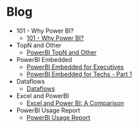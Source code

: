 # Blog

* 101 - Why Power BI?
    * [101 - Why Power BI?](101/WhyPBI.md)
* TopN and Other
    * [PowerBI TopN and Other](TopNAndOther/TopNAndOther.md)
* PowerBI Embedded
    * [PowerBI Embedded for Executives](Embedded/Embedded-exec.md)
    * [PowerBI Embedded for Techs - Part 1](Embedded/Embedded-tech-part1.md)
* Dataflows
    * [Dataflows](Dataflows/Dataflows.md)
* Excel and PowerBI
    * [Excel and Power BI: A Comparison](ExPbi/ExPbi.md)
* PowerBI Usage Report
    * [PowerBI Usage Report](PowerBIUsage/PowerBIUsageReport.md)

